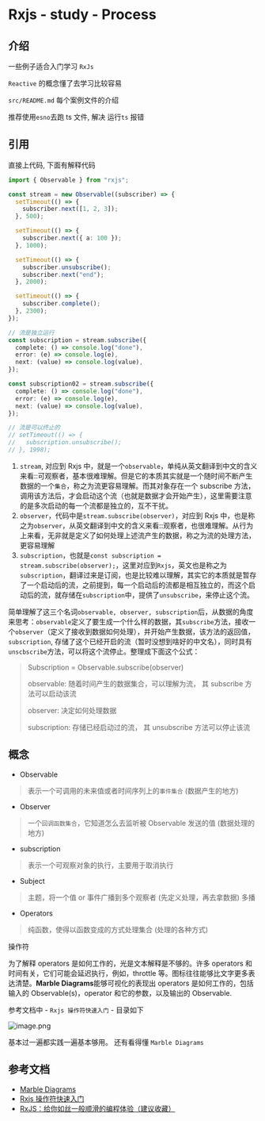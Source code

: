 # Rxjs - study - Process

## 介绍

一些例子适合入门学习 `RxJs`

`Reactive` 的概念懂了去学习比较容易

`src/README.md` 每个案例文件的介绍

推荐使用`esno`去跑 ts 文件, 解决 运行`ts` 报错

## 引用

直接上代码, 下面有解释代码

```ts
import { Observable } from "rxjs";

const stream = new Observable((subscriber) => {
  setTimeout(() => {
    subscriber.next([1, 2, 3]);
  }, 500);

  setTimeout(() => {
    subscriber.next({ a: 100 });
  }, 1000);

  setTimeout(() => {
    subscriber.unsubscribe();
    subscriber.next("end");
  }, 2000);

  setTimeout(() => {
    subscriber.complete();
  }, 2300);
});

// 流是独立运行
const subscription = stream.subscribe({
  complete: () => console.log("done"),
  error: (e) => console.log(e),
  next: (value) => console.log(value),
});

const subscription02 = stream.subscribe({
  complete: () => console.log("done"),
  error: (e) => console.log(e),
  next: (value) => console.log(value),
});

// 流是可以终止的
// setTimeout(() => {
//   subscription.unsubscribe();
// }, 1998);
```

1. `stream`, 对应到 Rxjs 中，就是一个`observable`，单纯从英文翻译到中文的含义来看::可观察者，基本很难理解。但是它的本质其实就是一个随时间不断产生数据的一个`集合`，称之为流更容易理解。而其对象存在一个 subscribe 方法，调用该方法后，才会启动这个流（也就是数据才会开始产生），这里需要注意的是多次启动的每一个流都是独立的，互不干扰。
2. `observer`，代码中是`stream.subscribe(observer)`，对应到 Rxjs 中，也是称之为`observer`，从英文翻译到中文的含义来看::观察者，也很难理解。从行为上来看，无非就是定义了如何处理上述流产生的数据，称之为流的处理方法，更容易理解
3. `subscription`，也就是`const subscription = stream.subscribe(observer);`，这里对应到`Rxjs`，英文也是称之为`subscription`，翻译过来是订阅，也是比较难以理解，其实它的本质就是暂存了一个启动后的流，之前提到，每一个启动后的流都是相互独立的，而这个启动后的流，就存储在`subscription`中，提供了`unsubscribe`，来停止这个流。

简单理解了这三个名词`observable, observer, subscription`后，从数据的角度来思考：`observable`定义了要生成一个什么样的数据，其`subscribe`方法，接收一个`observer`（定义了接收到数据如何处理），并开始产生数据，该方法的返回值，`subscription`, 存储了这个已经开启的流（暂时没想到啥好的中文名），同时具有`unscbscribe`方法，可以将这个流停止。整理成下面这个公式：

> Subscription = Observable.subscribe(observer)
>
> observable: 随着时间产生的数据集合，可以理解为流，
> 其 subscribe 方法可以启动该流
>
> observer: 决定如何处理数据
>
> subscription: 存储已经启动过的流，
> 其 unsubscribe 方法可以停止该流

## 概念

- Observable

> 表示一个可调用的未来值或者时间序列上的`事件集合` (数据产生的地方)

- Observer

> 一个`回调函数集合`，它知道怎么去监听被 Observable 发送的值 (数据处理的地方)

- subscription

> 表示一个可观察对象的执行，主要用于取消执行

- Subject

> 主题，将一个值 or 事件广播到多个观察者 (先定义处理，再去拿数据) 多播

- Operators

> 纯函数，使得以函数变成的方式处理集合 (处理的各种方式)

操作符

为了解释 operators 是如何工作的，光是文本解释是不够的。许多 operators 和时间有关，它们可能会延迟执行，例如，throttle 等。图标往往能够比文字更多表达清楚。**Marble Diagrams**能够可视化的表现出 operators 是如何工作的，包括输入的 Observable(s)，operator 和它的参数，以及输出的 Observable.

参考文档中 - `Rxjs 操作符快速入门` - 目录如下

![image.png](https://for-image-upload.oss-cn-shenzhen.aliyuncs.com/imgs/202308071428966.png)

基本过一遍都实践一遍基本够用。 还有看得懂 `Marble Diagrams`

## 参考文档

- [Marble Diagrams](http://rxmarbles.com/)
- [Rxjs 操作符快速入门](https://juejin.cn/post/6934616596648296456)
- [RxJS：给你如丝一般顺滑的编程体验（建议收藏）](https://cloud.tencent.com/developer/article/1780453)
